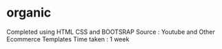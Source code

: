# organic
Completed using HTML CSS and BOOTSRAP 
Source : Youtube and Other Ecommerce Templates
Time taken : 1 week 
